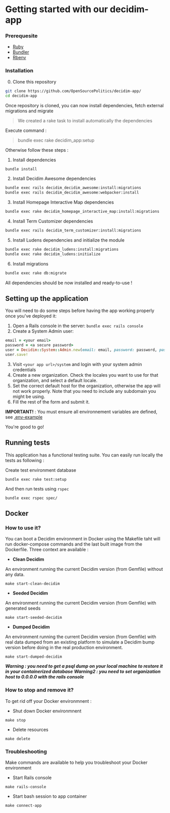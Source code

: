 # Getting started with our decidim-app
### Prerequesite
- [Ruby](https://www.ruby-lang.org/en/)
- [Bundler](https://bundler.io/)
- [Rbenv](https://github.com/rbenv/rbenv)



### Installation
0. Clone this repository 
```bash
git clone https://github.com/OpenSourcePolitics/decidim-app/
cd decidim-app
```

Once repository is cloned, you can now install dependencies, fetch external migrations and migrate

> We created a rake task to install automatically the dependencies

Execute command : 
> bundle exec rake decidim_app:setup

Otherwise follow these steps : 

1. Install dependencies

```bash
bundle install
```
2. Install Decidim Awesome dependencies
```bash
bundle exec rails decidim_decidim_awesome:install:migrations
bundle exec rails decidim_decidim_awesome:webpacker:install
```
3. Install Homepage Interactive Map dependencies
```bash
bundle exec rake decidim_homepage_interactive_map:install:migrations
```
4. Install Term Customizer dependencies
```bash
bundle exec rails decidim_term_customizer:install:migrations
```

5. Install Ludens dependencies and initialize the module
```bash
bundle exec rake decidim_ludens:install:migrations
bundle exec rake decidim_ludens:initialize
```
6. Install migrations

```bash
bundle exec rake db:migrate
```

All dependencies should be now installed and ready-to-use !

## Setting up the application

You will need to do some steps before having the app working properly once you've deployed it:

1. Open a Rails console in the server: `bundle exec rails console`
2. Create a System Admin user:
```ruby
email = <your email>
password = <a secure password>
user = Decidim::System::Admin.new(email: email, password: password, password_confirmation: password)
user.save!
```
3. Visit `<your app url>/system` and login with your system admin credentials
4. Create a new organization. Check the locales you want to use for that organization, and select a default locale.
5. Set the correct default host for the organization, otherwise the app will not work properly. Note that you need to include any subdomain you might be using.
6. Fill the rest of the form and submit it.

__IMPORTANT!__ : You must ensure all environnement variables are defined, see [.env-example](./.env-example)

You're good to go!

## Running tests

This application has a functional testing suite. You can easily run locally the tests as following :

Create test environment database 

`bundle exec rake test:setup`

And then run tests using `rspec`

`bundle exec rspec spec/`

## Docker
### How to use it? 
You can boot a Decidim environment in Docker using the Makefile taht will run docker-compose commands and the last built image from the Dockerfile.
Three context are available : 

- **Clean Decidim**

An environment running the current Decidim version (from Gemfile) without any data.
```make
make start-clean-decidim
```

- **Seeded Decidim**

An environment running the current Decidim version (from Gemfile) with generated seeds
```make
make start-seeded-decidim
```

- **Dumped Decidim**

An environment running the current Decidim version (from Gemfile) with real data dumped from an existing platform to simulate a Decidim bump version before doing in the real production environment.
```make
make start-dumped-decidim
```
***Warning : you need to get a psql dump on your local machine to restore it in your containerized database***
***Warning2 : you need to set organization host to 0.0.0.0 with the rails console***


### How to stop and remove it? 

To get rid off your Docker environmnent : 

- Shut down Docker environmnent
```make
make stop
```

- Delete resources
```make
make delete
```
### Troubleshooting

Make commands are available to help you troubleshoot your Docker environment

- Start Rails console
 ```make
make rails-console
```
- Start bash session to app container
```make
make connect-app
```